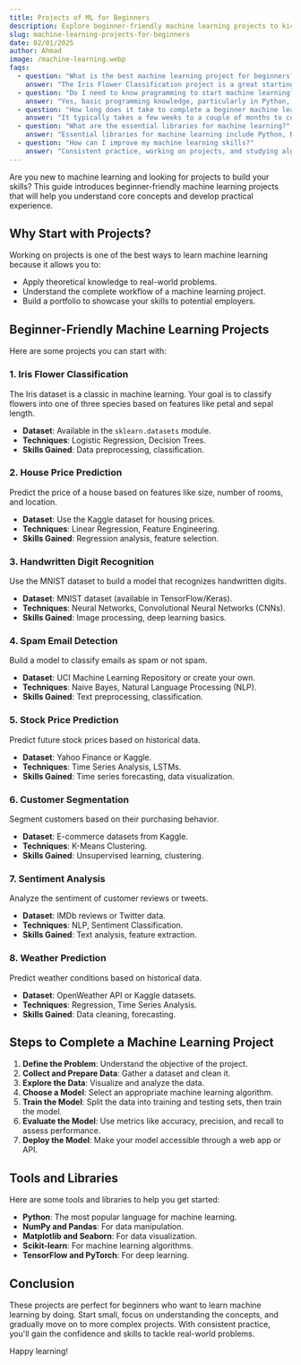 ```yaml
---
title: Projects of ML for Beginners
description: Explore beginner-friendly machine learning projects to kickstart your journey in the field of AI and data science.
slug: machine-learning-projects-for-beginners
date: 02/01/2025
author: Ahmad
image: /machine-learning.webp
faqs:
  - question: "What is the best machine learning project for beginners?"
    answer: "The Iris Flower Classification project is a great starting point for beginners, as it involves a simple classification problem and is widely used in machine learning tutorials."
  - question: "Do I need to know programming to start machine learning?"
    answer: "Yes, basic programming knowledge, particularly in Python, is essential for working with machine learning libraries and algorithms."
  - question: "How long does it take to complete a beginner machine learning project?"
    answer: "It typically takes a few weeks to a couple of months to complete a beginner machine learning project, depending on the complexity and your prior knowledge."
  - question: "What are the essential libraries for machine learning?"
    answer: "Essential libraries for machine learning include Python, NumPy, Pandas, Matplotlib, Seaborn, Scikit-learn, TensorFlow, and PyTorch."
  - question: "How can I improve my machine learning skills?"
    answer: "Consistent practice, working on projects, and studying algorithms are key to improving your machine learning skills. Participating in Kaggle competitions is also a great way to challenge yourself."
---
```


Are you new to machine learning and looking for projects to build your skills? This guide introduces beginner-friendly machine learning projects that will help you understand core concepts and develop practical experience.

## Why Start with Projects?

Working on projects is one of the best ways to learn machine learning because it allows you to:

- Apply theoretical knowledge to real-world problems.
- Understand the complete workflow of a machine learning project.
- Build a portfolio to showcase your skills to potential employers.

## Beginner-Friendly Machine Learning Projects

Here are some projects you can start with:

### 1. **Iris Flower Classification**

The Iris dataset is a classic in machine learning. Your goal is to classify flowers into one of three species based on features like petal and sepal length.

- **Dataset**: Available in the `sklearn.datasets` module.
- **Techniques**: Logistic Regression, Decision Trees.
- **Skills Gained**: Data preprocessing, classification.

### 2. **House Price Prediction**

Predict the price of a house based on features like size, number of rooms, and location.

- **Dataset**: Use the Kaggle dataset for housing prices.
- **Techniques**: Linear Regression, Feature Engineering.
- **Skills Gained**: Regression analysis, feature selection.

### 3. **Handwritten Digit Recognition**

Use the MNIST dataset to build a model that recognizes handwritten digits.

- **Dataset**: MNIST dataset (available in TensorFlow/Keras).
- **Techniques**: Neural Networks, Convolutional Neural Networks (CNNs).
- **Skills Gained**: Image processing, deep learning basics.

### 4. **Spam Email Detection**

Build a model to classify emails as spam or not spam.

- **Dataset**: UCI Machine Learning Repository or create your own.
- **Techniques**: Naive Bayes, Natural Language Processing (NLP).
- **Skills Gained**: Text preprocessing, classification.

### 5. **Stock Price Prediction**

Predict future stock prices based on historical data.

- **Dataset**: Yahoo Finance or Kaggle.
- **Techniques**: Time Series Analysis, LSTMs.
- **Skills Gained**: Time series forecasting, data visualization.

### 6. **Customer Segmentation**

Segment customers based on their purchasing behavior.

- **Dataset**: E-commerce datasets from Kaggle.
- **Techniques**: K-Means Clustering.
- **Skills Gained**: Unsupervised learning, clustering.

### 7. **Sentiment Analysis**

Analyze the sentiment of customer reviews or tweets.

- **Dataset**: IMDb reviews or Twitter data.
- **Techniques**: NLP, Sentiment Classification.
- **Skills Gained**: Text analysis, feature extraction.

### 8. **Weather Prediction**

Predict weather conditions based on historical data.

- **Dataset**: OpenWeather API or Kaggle datasets.
- **Techniques**: Regression, Time Series Analysis.
- **Skills Gained**: Data cleaning, forecasting.

## Steps to Complete a Machine Learning Project

1. **Define the Problem**: Understand the objective of the project.
2. **Collect and Prepare Data**: Gather a dataset and clean it.
3. **Explore the Data**: Visualize and analyze the data.
4. **Choose a Model**: Select an appropriate machine learning algorithm.
5. **Train the Model**: Split the data into training and testing sets, then train the model.
6. **Evaluate the Model**: Use metrics like accuracy, precision, and recall to assess performance.
7. **Deploy the Model**: Make your model accessible through a web app or API.

## Tools and Libraries

Here are some tools and libraries to help you get started:

- **Python**: The most popular language for machine learning.
- **NumPy and Pandas**: For data manipulation.
- **Matplotlib and Seaborn**: For data visualization.
- **Scikit-learn**: For machine learning algorithms.
- **TensorFlow and PyTorch**: For deep learning.

## Conclusion

These projects are perfect for beginners who want to learn machine learning by doing. Start small, focus on understanding the concepts, and gradually move on to more complex projects. With consistent practice, you'll gain the confidence and skills to tackle real-world problems.

Happy learning!

